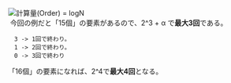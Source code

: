 ![](https://storage.googleapis.com/zenn-user-upload/b6c0d3db0085-20221116.png)
​
計算量(Order) = logN<br>
​
今回の例だと「15個」の要素があるので、2^3 + α で**最大3回**である。
```
　3 -> 1回で終わり。
　1 -> 2回で終わり。
　0 -> 3回で終わり
``` 
「16個」の要素になれば、2^4で**最大4回**となる。